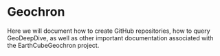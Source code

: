 # Geochron
Here we will document how to create GitHub repositories, how to query GeoDeepDive, as well as other important documentation associated with the EarthCubeGeochron project.
